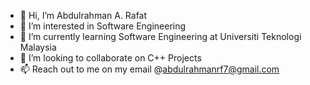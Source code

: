 - 👋 Hi, I’m Abdulrahman A. Rafat
- 👀 I’m interested in Software Engineering
- 🌱 I’m currently learning Software Engineering at Universiti Teknologi Malaysia
- 💞️ I’m looking to collaborate on C++ Projects
- 📫 Reach out to me on my email @abdulrahmanrf7@gmail.com

<!---
Abdulrahman3053/Abdulrahman3053 is a ✨ special ✨ repository because its `README.md` (this file) appears on your GitHub profile.
You can click the Preview link to take a look at your changes.
--->
